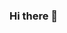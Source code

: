### Hi there 👋

<!--
**HalenurBulgu/HalenurBulgu** is a ✨ _special_ ✨ repository because its `README.md` (this file) appears on your GitHub profile.


💻 I am a participant of **Data Science and Machine Learning Bootcamp** at [Veri Bilimi Okulu](https://www.linkedin.com/in/veribilimiokulu/)
⚡ Mathematician
🧠 Data Science Candidate
🌱 Machine Learning & Artificial Intelligence(AI) Learner
🔭 Currently working on Python

My Contacts:

[Linkedin](https://www.linkedin.com/in/halenurbulgu/)
[Medium](https://medium.com/@halenurbulgu)
[Kaggle](https://www.kaggle.com/halenurbulgu)

-->
